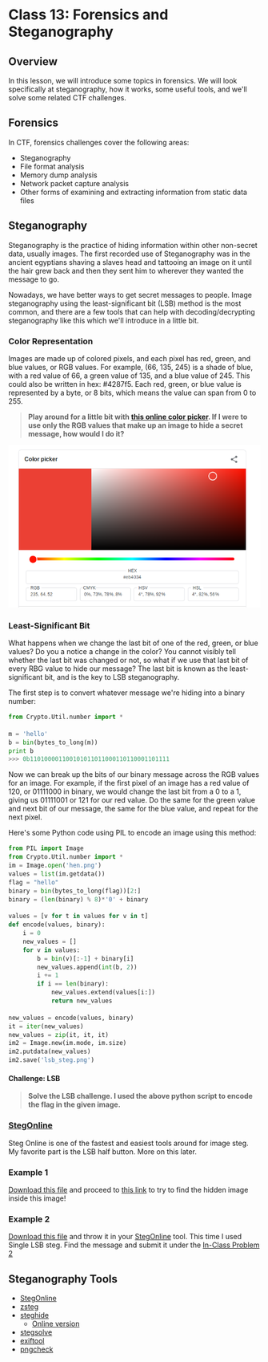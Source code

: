 # Class 13: Forensics and Steganography

## Overview
In this lesson, we will introduce some topics in forensics. We will look specifically at steganography, how it works, some useful tools, and we'll solve some related CTF challenges.

## Forensics
In CTF, forensics challenges cover the following areas:
* Steganography
* File format analysis
* Memory dump analysis
* Network packet capture analysis
* Other forms of examining and extracting information from static data files


## Steganography
Steganography is the practice of hiding information within other non-secret data, usually images. The first recorded use of Steganography was in the ancient egyptians shaving a slaves head and tattooing an image on it until the hair grew back and then they sent him to wherever they wanted the message to go.

Nowadays, we have better ways to get secret messages to people. Image steganography using the least-significant bit (LSB) method is the most common, and there are a few tools that can help with decoding/decrypting steganography like this which we'll introduce in a little bit.


### Color Representation
Images are made up of colored pixels, and each pixel has red, green, and blue values, or RGB values. For example, (66, 135, 245) is a shade of blue, with a red value of 66, a green value of 135, and a blue value of 245. This could also be written in hex: #4287f5. Each red, green, or blue value is represented by a byte, or 8 bits, which means the value can span from 0 to 255.

>**Play around for a little bit with [this online color picker](https://www.google.com/search?q=color+picker). If I were to use only the RGB values that make up an image to hide a secret message, how would I do it?**

![color](images/color.png)


### Least-Significant Bit
What happens when we change the last bit of one of the red, green, or blue values? Do you a notice a change in the color? You cannot visibly tell whether the last bit was changed or not, so what if we use that last bit of every RBG value to hide our message? The last bit is known as the least-significant bit, and is the key to LSB steganography.

The first step is to convert whatever message we're hiding into a binary number:
``` python
from Crypto.Util.number import *

m = 'hello'
b = bin(bytes_to_long(m))
print b
>>> 0b110100001100101011011000110110001101111
```

Now we can break up the bits of our binary message across the RGB values for an image. For example, if the first pixel of an image has a red value of 120, or 01111000 in binary, we would change the last bit from a 0 to a 1, giving us 01111001 or 121 for our red value. Do the same for the green value and next bit of our message, the same for the blue value, and repeat for the next pixel.

Here's some Python code using PIL to encode an image using this method:
```python
from PIL import Image
from Crypto.Util.number import *
im = Image.open('hen.png')
values = list(im.getdata())
flag = "hello"
binary = bin(bytes_to_long(flag))[2:]
binary = (len(binary) % 8)*'0' + binary
                
values = [v for t in values for v in t]
def encode(values, binary):
    i = 0
    new_values = []
    for v in values:
        b = bin(v)[:-1] + binary[i]
        new_values.append(int(b, 2))
        i += 1
        if i == len(binary):
            new_values.extend(values[i:])
            return new_values
        
new_values = encode(values, binary)
it = iter(new_values)
new_values = zip(it, it, it)
im2 = Image.new(im.mode, im.size)
im2.putdata(new_values)
im2.save('lsb_steg.png')
```

#### Challenge: LSB
>**Solve the LSB challenge. I used the above python script to encode the flag in the given image.**

### [StegOnline](https://georgeom.net/StegOnline/upload)
Steg Online is one of the fastest and easiest tools around for image steg. My favorite part is the LSB half button. More on this later.

### Example 1
[Download this file](https://github.com/zelinsky/CTF-Course/blob/master/Forensics/Steganography/stego.png) and proceed to [this link](https://georgeom.net/StegOnline/upload) to try to find the hidden image inside this image!

### Example 2 
[Download this file](https://udctf.com/challenges#In-Class%20problem%201) and throw it in your [StegOnline](https://georgeom.net/StegOnline/upload) tool. This time I used Single LSB steg. Find the message and submit it under the [In-Class Problem 2](https://udctf.com/challenges#In-Class%20problem%202)

## Steganography Tools
* [StegOnline](https://georgeom.net/StegOnline/upload)
* [zsteg](https://github.com/zed-0xff/zsteg)
* [steghide](http://steghide.sourceforge.net/)
  * [Online version](https://futureboy.us/stegano/decinput.html)
* [stegsolve](https://github.com/zardus/ctf-tools/blob/master/stegsolve/install)
* [exiftool](https://sno.phy.queensu.ca/~phil/exiftool/exiftool_pod.html)
* [pngcheck](http://www.libpng.org/pub/png/apps/pngcheck.html)
